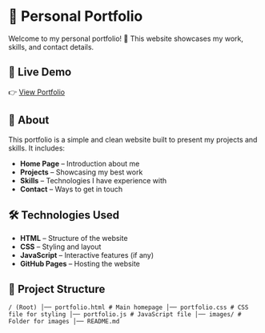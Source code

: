 # 🌟 Personal Portfolio

Welcome to my personal portfolio! 🚀 This website showcases my work, skills, and contact details.  

## 🔗 Live Demo  
👉 [View Portfolio](https://lp0208.github.io/Portfolio/)  

## 📌 About  
This portfolio is a simple and clean website built to present my projects and skills. It includes:  
- **Home Page** – Introduction about me  
- **Projects** – Showcasing my best work  
- **Skills** – Technologies I have experience with  
- **Contact** – Ways to get in touch  

## 🛠 Technologies Used  
- **HTML** – Structure of the website  
- **CSS** – Styling and layout  
- **JavaScript** – Interactive features (if any)  
- **GitHub Pages** – Hosting the website  

## 📂 Project Structure  
    / (Root) │── portfolio.html # Main homepage │── portfolio.css # CSS file for styling │── portfolio.js # JavaScript file │── images/ # Folder for images │── README.md
